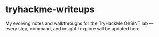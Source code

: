 # tryhackme-writeups

My evolving notes and walkthroughs for the TryHackMe OhSINT lab — every step, command, and insight I explore will be updated here.
